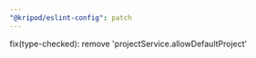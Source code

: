 ```yaml
---
"@kripod/eslint-config": patch
---
```


fix(type-checked): remove 'projectService.allowDefaultProject'
